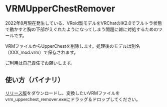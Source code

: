 # VRMUpperChestRemover

2022年8月現在発生している、VRoid製モデルをVRChatのIK2.0でフルトラ状態で動かすと胸の下部がえぐれたようになってしまう問題に雑に対処するためのツールです。

VRMファイルからUpperChestを削除します。処理後のモデルは別名（XXX_mod.vrm）で保存されます。

ご利用は自己責任でお願いします。

## 使い方（バイナリ）

[リリース版](https://github.com/mitake-h/VRMUpperChestRemover/releases)をダウンロードし、変換したいVRMファイルをvrm_upperchest_remover.exeにドラッグ＆ドロップしてください。
